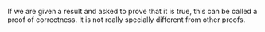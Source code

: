 If we are given a result and asked to prove that it is true, this can be
called a proof of correctness. It is not really specially different from
other proofs.
